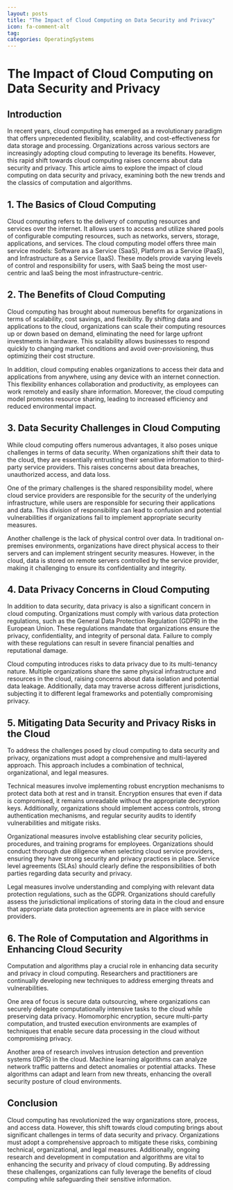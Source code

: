 ```yaml
---
layout: posts
title: "The Impact of Cloud Computing on Data Security and Privacy"
icon: fa-comment-alt
tag:      
categories: OperatingSystems
---
```



# The Impact of Cloud Computing on Data Security and Privacy

## Introduction

In recent years, cloud computing has emerged as a revolutionary paradigm that offers unprecedented flexibility, scalability, and cost-effectiveness for data storage and processing. Organizations across various sectors are increasingly adopting cloud computing to leverage its benefits. However, this rapid shift towards cloud computing raises concerns about data security and privacy. This article aims to explore the impact of cloud computing on data security and privacy, examining both the new trends and the classics of computation and algorithms.

## 1. The Basics of Cloud Computing

Cloud computing refers to the delivery of computing resources and services over the internet. It allows users to access and utilize shared pools of configurable computing resources, such as networks, servers, storage, applications, and services. The cloud computing model offers three main service models: Software as a Service (SaaS), Platform as a Service (PaaS), and Infrastructure as a Service (IaaS). These models provide varying levels of control and responsibility for users, with SaaS being the most user-centric and IaaS being the most infrastructure-centric.

## 2. The Benefits of Cloud Computing

Cloud computing has brought about numerous benefits for organizations in terms of scalability, cost savings, and flexibility. By shifting data and applications to the cloud, organizations can scale their computing resources up or down based on demand, eliminating the need for large upfront investments in hardware. This scalability allows businesses to respond quickly to changing market conditions and avoid over-provisioning, thus optimizing their cost structure.

In addition, cloud computing enables organizations to access their data and applications from anywhere, using any device with an internet connection. This flexibility enhances collaboration and productivity, as employees can work remotely and easily share information. Moreover, the cloud computing model promotes resource sharing, leading to increased efficiency and reduced environmental impact.

## 3. Data Security Challenges in Cloud Computing

While cloud computing offers numerous advantages, it also poses unique challenges in terms of data security. When organizations shift their data to the cloud, they are essentially entrusting their sensitive information to third-party service providers. This raises concerns about data breaches, unauthorized access, and data loss.

One of the primary challenges is the shared responsibility model, where cloud service providers are responsible for the security of the underlying infrastructure, while users are responsible for securing their applications and data. This division of responsibility can lead to confusion and potential vulnerabilities if organizations fail to implement appropriate security measures.

Another challenge is the lack of physical control over data. In traditional on-premises environments, organizations have direct physical access to their servers and can implement stringent security measures. However, in the cloud, data is stored on remote servers controlled by the service provider, making it challenging to ensure its confidentiality and integrity.

## 4. Data Privacy Concerns in Cloud Computing

In addition to data security, data privacy is also a significant concern in cloud computing. Organizations must comply with various data protection regulations, such as the General Data Protection Regulation (GDPR) in the European Union. These regulations mandate that organizations ensure the privacy, confidentiality, and integrity of personal data. Failure to comply with these regulations can result in severe financial penalties and reputational damage.

Cloud computing introduces risks to data privacy due to its multi-tenancy nature. Multiple organizations share the same physical infrastructure and resources in the cloud, raising concerns about data isolation and potential data leakage. Additionally, data may traverse across different jurisdictions, subjecting it to different legal frameworks and potentially compromising privacy.

## 5. Mitigating Data Security and Privacy Risks in the Cloud

To address the challenges posed by cloud computing to data security and privacy, organizations must adopt a comprehensive and multi-layered approach. This approach includes a combination of technical, organizational, and legal measures.

Technical measures involve implementing robust encryption mechanisms to protect data both at rest and in transit. Encryption ensures that even if data is compromised, it remains unreadable without the appropriate decryption keys. Additionally, organizations should implement access controls, strong authentication mechanisms, and regular security audits to identify vulnerabilities and mitigate risks.

Organizational measures involve establishing clear security policies, procedures, and training programs for employees. Organizations should conduct thorough due diligence when selecting cloud service providers, ensuring they have strong security and privacy practices in place. Service level agreements (SLAs) should clearly define the responsibilities of both parties regarding data security and privacy.

Legal measures involve understanding and complying with relevant data protection regulations, such as the GDPR. Organizations should carefully assess the jurisdictional implications of storing data in the cloud and ensure that appropriate data protection agreements are in place with service providers.

## 6. The Role of Computation and Algorithms in Enhancing Cloud Security

Computation and algorithms play a crucial role in enhancing data security and privacy in cloud computing. Researchers and practitioners are continually developing new techniques to address emerging threats and vulnerabilities.

One area of focus is secure data outsourcing, where organizations can securely delegate computationally intensive tasks to the cloud while preserving data privacy. Homomorphic encryption, secure multi-party computation, and trusted execution environments are examples of techniques that enable secure data processing in the cloud without compromising privacy.

Another area of research involves intrusion detection and prevention systems (IDPS) in the cloud. Machine learning algorithms can analyze network traffic patterns and detect anomalies or potential attacks. These algorithms can adapt and learn from new threats, enhancing the overall security posture of cloud environments.

## Conclusion

Cloud computing has revolutionized the way organizations store, process, and access data. However, this shift towards cloud computing brings about significant challenges in terms of data security and privacy. Organizations must adopt a comprehensive approach to mitigate these risks, combining technical, organizational, and legal measures. Additionally, ongoing research and development in computation and algorithms are vital to enhancing the security and privacy of cloud computing. By addressing these challenges, organizations can fully leverage the benefits of cloud computing while safeguarding their sensitive information.